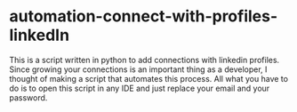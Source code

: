 # automation-connect-with-profiles-linkedIn
This is a script written in python to add connections with linkedin profiles. Since growing your connections is an important thing as a developer, I thought of making a script that automates this process. All what you have to do is to open this script in any IDE and just replace your email and your password.
